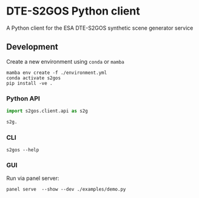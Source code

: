 # DTE-S2GOS Python client

A Python client for the ESA DTE-S2GOS synthetic scene generator service

## Development

Create a new environment using `conda` or `mamba`

```commandline
mamba env create -f ./environment.yml 
conda activate s2gos
pip install -ve . 
```

### Python API

```python
import s2gos.client.api as s2g

s2g.
```


### CLI

```commandline
s2gos --help
```

### GUI 

Run via panel server:

```commandline
panel serve  --show --dev ./examples/demo.py
```
